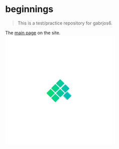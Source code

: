 # beginnings

> This is a test/practice repository for gabrjos6.


The [main page](/test.html) on the site.
<img src="B3CC0D8D-6DF6-4D8A-86C5-15AD6630B383.gif" width="350"/>
